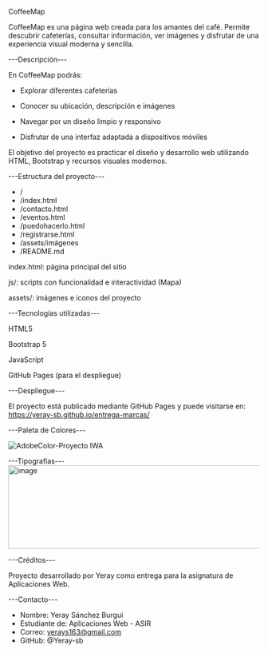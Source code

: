 CoffeeMap

CoffeeMap es una página web creada para los amantes del café. Permite descubrir cafeterías, consultar información, ver imágenes y disfrutar de una experiencia visual moderna y sencilla.

---Descripción---

En CoffeeMap podrás:

- Explorar diferentes cafeterías

- Conocer su ubicación, descripción e imágenes

- Navegar por un diseño limpio y responsivo

- Disfrutar de una interfaz adaptada a dispositivos móviles

El objetivo del proyecto es practicar el diseño y desarrollo web utilizando HTML, Bootstrap y recursos visuales modernos.

---Estructura del proyecto---

- /
- /index.html
- /contacto.html
- /eventos.html
- /puedohacerlo.html
- /registrarse.html
- /assets/imágenes
- /README.md

index.html: página principal del sitio

js/: scripts con funcionalidad e interactividad (Mapa)

assets/: imágenes e iconos del proyecto

---Tecnologías utilizadas---

HTML5

Bootstrap 5

JavaScript

GitHub Pages (para el despliegue)

---Despliegue---

El proyecto está publicado mediante GitHub Pages y puede visitarse en:
https://yeray-sb.github.io/entrega-marcas/

---Paleta de Colores---

![AdobeColor-Proyecto IWA](https://github.com/user-attachments/assets/c0027c91-f778-41d6-a05f-a20787a7c153)

---Tipografías---
<img width="1455" height="167" alt="image" src="https://github.com/user-attachments/assets/d3e4c342-d63b-4ea3-a3f7-e08f4aefa991" />


---Créditos---

Proyecto desarrollado por Yeray como entrega para la asignatura de Aplicaciones Web.

---Contacto---

- Nombre: Yeray Sánchez Burgui
- Estudiante de: Aplicaciones Web - ASIR
- Correo: yerays163@gmail.com
- GitHub: @Yeray-sb
